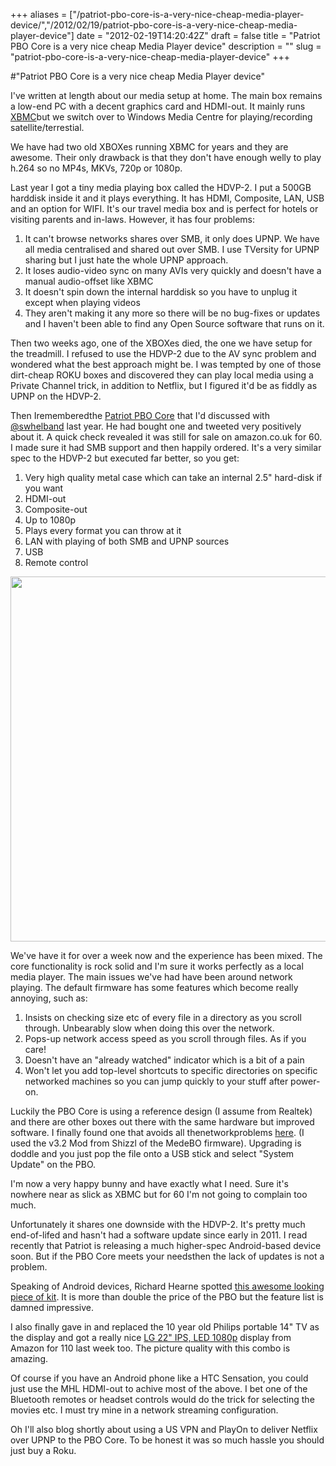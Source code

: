 +++
aliases = ["/patriot-pbo-core-is-a-very-nice-cheap-media-player-device/","/2012/02/19/patriot-pbo-core-is-a-very-nice-cheap-media-player-device"]
date = "2012-02-19T14:20:42Z"
draft = false
title = "Patriot PBO Core is a very nice cheap Media Player device"
description = ""
slug = "patriot-pbo-core-is-a-very-nice-cheap-media-player-device"
+++

#"Patriot PBO Core is a very nice cheap Media Player device"

I've written at length about our media setup at home. The main box remains a low-end PC with a decent graphics card and HDMI-out. It mainly runs <a href="http://xbmc.org/">XBMC</a>but we switch over to Windows Media Centre for playing/recording satellite/terrestial.

We have had two old XBOXes running XBMC for years and they are awesome. Their only drawback is that they don't have enough welly to play h.264 so no MP4s, MKVs, 720p or 1080p.

Last year I got a tiny media playing box called the HDVP-2. I put a 500GB harddisk inside it and it plays everything. It has HDMI, Composite, LAN, USB and an option for WIFI. It's our travel media box and is perfect for hotels or visiting parents and in-laws. However, it has four problems:
<ol>
	<li>It can't browse networks shares over SMB, it only does UPNP. We have all media centralised and shared out over SMB. I use TVersity for UPNP sharing but I just hate the whole UPNP approach.</li>
	<li>It loses audio-video sync on many AVIs very quickly and doesn't have a manual audio-offset like XBMC</li>
	<li>It doesn't spin down the internal harddisk so you have to unplug it except when playing videos</li>
	<li>They aren't making it any more so there will be no bug-fixes or updates and I haven't been able to find any Open Source software that runs on it.</li>
</ol>
Then two weeks ago, one of the XBOXes died, the one we have setup for the treadmill. I refused to use the HDVP-2 due to the AV sync problem and wondered what the best approach might be. I was tempted by one of those dirt-cheap ROKU boxes and discovered they can play local media using a Private Channel trick, in addition to Netflix, but I figured it'd be as fiddly as UPNP on the HDVP-2.

Then Irememberedthe <a href="http://www.amazon.co.uk/Patriot-PCMPBO25-Office-Definition-Player/dp/B002Q4U9PY/ref=sr_1_1?ie=UTF8&amp;qid=1329660253&amp;sr=8-1">Patriot PBO Core</a> that I'd discussed with <a href="http://twitter.com/swhelband">@swhelband</a> last year. He had bought one and tweeted very positively about it. A quick check revealed it was still for sale on amazon.co.uk for 60. I made sure it had SMB support and then happily ordered. It's a very similar spec to the HDVP-2 but executed far better, so you get:
<ol>
	<li>Very high quality metal case which can take an internal 2.5" hard-disk if you want</li>
	<li>HDMI-out</li>
	<li>Composite-out</li>
	<li>Up to 1080p</li>
	<li>Plays every format you can throw at it</li>
	<li>LAN with playing of both SMB and UPNP sources</li>
	<li>USB</li>
	<li>Remote control</li>
</ol>
<a href="http://www.patriotmemory.com/products/detailp.jsp?prodline=6&amp;catid=69&amp;prodgroupid=159&amp;id=895"><img class="alignnone size-large wp-image-592" title="PBO_Core_IsoRight" src="https://d2j17b10ywb1i7.cloudfront.net/wp-content/uploads/2012/02/PBO_Core_IsoRight-1024x1024.jpg" alt="" width="584" height="584" /></a>

We've have it for over a week now and the experience has been mixed. The core functionality is rock solid and I'm sure it works perfectly as a local media player. The main issues we've had have been around network playing. The default firmware has some features which become really annoying, such as:
<ol>
	<li>Insists on checking size etc of every file in a directory as you scroll through. Unbearably slow when doing this over the network.</li>
	<li>Pops-up network access speed as you scroll through files. As if you care!</li>
	<li>Doesn't have an "already watched" indicator which is a bit of a pain</li>
	<li>Won't let you add top-level shortcuts to specific directories on specific networked machines so you can jump quickly to your stuff after power-on.</li>
</ol>
Luckily the PBO Core is using a reference design (I assume from Realtek) and there are other boxes out there with the same hardware but improved software. I finally found one that avoids all thenetworkproblems <a href="http://patriot-box-office.wikidot.com/pbo-alternative-custom-firmwares">here</a>. (I used the v3.2 Mod from Shizzl of the MedeBO firmware). Upgrading is doddle and you just pop the file onto a USB stick and select "System Update" on the PBO.

I'm now a very happy bunny and have exactly what I need. Sure it's nowhere near as slick as XBMC but for 60 I'm not going to complain too much.

Unfortunately it shares one downside with the HDVP-2. It's pretty much end-of-lifed and hasn't had a software update since early in 2011. I read recently that Patriot is releasing a much higher-spec Android-based device soon. But if the PBO Core meets your needsthen the lack of updates is not a problem.

Speaking of Android devices, Richard Hearne spotted <a href="http://www.iboum.com/pr/him900a.php">this awesome looking piece of kit</a>. It is more than double the price of the PBO but the feature list is damned impressive.

I also finally gave in and replaced the 10 year old Philips portable 14" TV as the display and got a really nice <a href="http://www.amazon.co.uk/LG-IPS225V-Advanced-Performance-Widescreen/dp/B0060LCBRI/ref=sr_1_1?s=computers&amp;ie=UTF8&amp;qid=1329660920&amp;sr=1-1">LG 22" IPS, LED 1080p</a> display from Amazon for 110 last week too. The picture quality with this combo is amazing.

Of course if you have an Android phone like a HTC Sensation, you could just use the MHL HDMI-out to achive most of the above. I bet one of the Bluetooth remotes or headset controls would do the trick for selecting the movies etc. I must try mine in a network streaming configuration.

Oh I'll also blog shortly about using a US VPN and PlayOn to deliver Netflix over UPNP to the PBO Core. To be honest it was so much hassle you should just buy a Roku.

&nbsp;